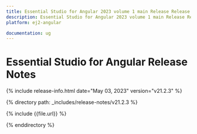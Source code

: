 ```yaml
---
title: Essential Studio for Angular 2023 volume 1 main Release Release Notes  
description: Essential Studio for Angular 2023 volume 1 main Release Release Notes  
platform: ej2-angular

documentation: ug
---
```


# Essential Studio for Angular  Release Notes  

{% include release-info.html date="May 03, 2023"  version="v21.2.3" %} 

{% directory path: _includes/release-notes/v21.2.3 %}

{% include {{file.url}} %}

{% enddirectory %}


